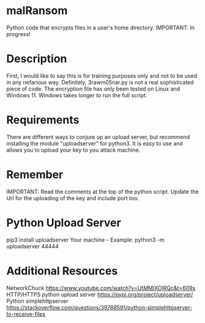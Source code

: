 # malRansom
Python code that encrypts files in a user's home directory. IMPORTANT: In progress!
# Description
First, I would like to say this is for training purposes only and not to be used in any nefarious way. Definitely, 3rawm05nar.py is not a real 
sophisticated piece of code. The encryption file has only been tested on Linux and Windows 11. Windows takes longer to run the full script.
# Requirements
There are different ways to conjure up an upload server, but recommend installing the module "uploadserver" for python3. It is easy to use and allows you to
upload your key to you attack machine.
# Remember
IMPORTANT: Read the comments at the top of the python script. Update the Url for the uploading of the key and include port too.
# Python Upload Server
pip3 install uploadserver
Your machine - Example: python3 -m uploadserver 44444
# Additional Resources
NetworkChuck
https://www.youtube.com/watch?v=UtMMjXOlRQc&t=609s
HTTP/HTTPS python upload server
https://pypi.org/project/uploadserver/
Python simplehttpserver
https://stackoverflow.com/questions/39788591/python-simplehttpserver-to-receive-files

